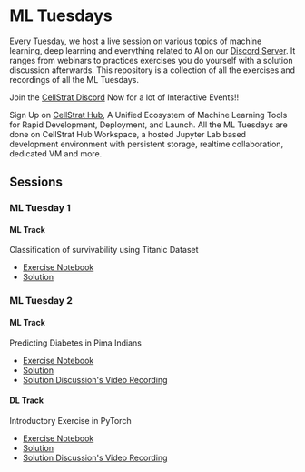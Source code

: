 # ML Tuesdays

Every Tuesday, we host a live session on various topics of machine learning, deep learning and everything related to AI on our [Discord Server](https://discord.gg/mWJzjyVfC9). It ranges from webinars to practices exercises you do yourself with a solution discussion afterwards. This repository is a collection of all the exercises and recordings of all the ML Tuesdays.

Join the [CellStrat Discord](https://discord.gg/mWJzjyVfC9) Now for a lot of Interactive Events!!

Sign Up on [CellStrat Hub](https://cellstrathub.com/), A Unified Ecosystem of Machine Learning Tools for Rapid Development, Deployment, and Launch. All the ML Tuesdays are done on CellStrat Hub Workspace, a hosted Jupyter Lab based development environment with persistent storage, realtime collaboration, dedicated VM and more.

## Sessions

### ML Tuesday 1

#### ML Track
Classification of survivability using Titanic Dataset

- [Exercise Notebook](MLT-1/MLT1_TitanicClassification.ipynb)
- [Solution](MLT-1/MLT1_TitanicClassification-Solution.ipynb)

### ML Tuesday 2

#### ML Track
Predicting Diabetes in Pima Indians

- [Exercise Notebook](MLT-2/MLT2_Diabetes.ipynb)
- [Solution](MLT-2/MLT2_Diabetes_Solution.ipynb)
- [Solution Discussion's Video Recording](https://youtu.be/DYMbFwjA3Fg?t=0)

#### DL Track
Introductory Exercise in PyTorch

- [Exercise Notebook](MLT-2/MLT2_MNIST.ipynb)
- [Solution](MLT-2/MLT2_MNIST_Solution.ipynb)
- [Solution Discussion's Video Recording](https://youtu.be/DYMbFwjA3Fg?t=840)

